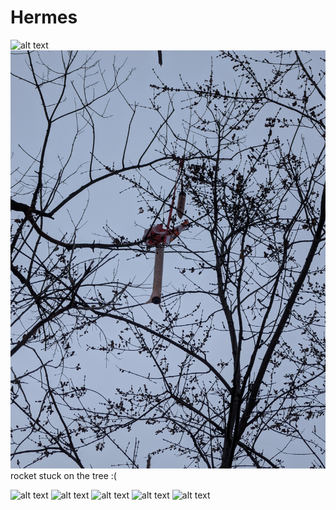 # Hermes

![alt text](IMG_3303.JPG)
![alt text](PXL_20241220_195237227.RAW-01.COVER.jpg)
rocket stuck on the tree :(

![alt text](DSCF7964.JPG) ![alt text](DSCF7999.JPG) ![alt text](IMG_3264.JPG) ![alt text](IMG_3317.JPG) ![alt text](IMG_3301.JPG)

